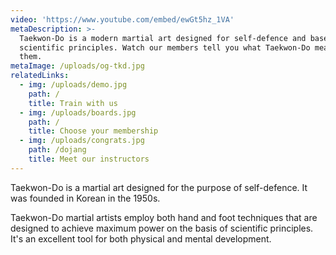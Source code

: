 ```yaml
---
video: 'https://www.youtube.com/embed/ewGt5hz_1VA'
metaDescription: >-
  Taekwon-Do is a modern martial art designed for self-defence and based on
  scientific principles. Watch our members tell you what Taekwon-Do means to
  them.
metaImage: /uploads/og-tkd.jpg
relatedLinks:
  - img: /uploads/demo.jpg
    path: /
    title: Train with us
  - img: /uploads/boards.jpg
    path: /
    title: Choose your membership
  - img: /uploads/congrats.jpg
    path: /dojang
    title: Meet our instructors
---
```


Taekwon-Do is a martial art designed for the purpose of self-defence. It was founded in Korean in the 1950s.

Taekwon-Do martial artists employ both hand and foot techniques that are designed to achieve maximum power on the basis of scientific principles. It's an excellent tool for both physical and mental development.

